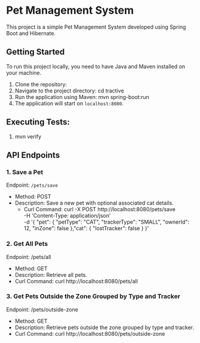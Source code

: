 # Pet Management System

This project is a simple Pet Management System developed using Spring Boot and Hibernate.

## Getting Started

To run this project locally, you need to have Java and Maven installed on your machine.

1. Clone the repository:
2. Navigate to the project directory:  cd tractive
3. Run the application using Maven: mvn spring-boot:run
4. The application will start on `localhost:8080`.

## Executing Tests:
1. mvn verify

## API Endpoints

### 1. Save a Pet

Endpoint: `/pets/save`

- Method: POST
- Description: Save a new pet with optional associated cat details.
  - Curl Command: curl -X POST http://localhost:8080/pets/save \
    -H 'Content-Type: application/json' \
    -d '{
    "pet": {
    "petType": "CAT",
    "trackerType": "SMALL",
    "ownerId": 12,
    "inZone": false
    },"cat": {
    "lostTracker": false
    }
    }'

### 2. Get All Pets

   Endpoint: /pets/all

- Method: GET
- Description: Retrieve all pets.
- Curl Command: curl http://localhost:8080/pets/all

### 3. Get Pets Outside the Zone Grouped by Type and Tracker

   Endpoint: /pets/outside-zone

- Method: GET
- Description: Retrieve pets outside the zone grouped by type and tracker.
- Curl Command: curl http://localhost:8080/pets/outside-zone






